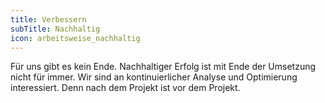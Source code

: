 ```yaml
---
title: Verbessern
subTitle: Nachhaltig
icon: arbeitsweise_nachhaltig
---
```


Für uns gibt es kein Ende. Nachhaltiger Erfolg ist mit Ende der Umsetzung nicht für immer. Wir sind an kontinuierlicher Analyse und Optimierung interessiert. Denn nach dem Projekt ist vor dem Projekt. 